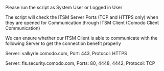 Please run the script as System User or Logged in User

The script will check the ITSM Server Ports (TCP and HTTPS only) when they are opened for Communication through ITSM Client (Comodo Client Communication)

 

We can ensure whether our ITSM Client is able to communicate with the following Server to get the connection benefit properly

Server: valkyrie.comodo.com, Port: 443, Protocol: HTTPS

Server: fls.security.comodo.com, Ports: 80, 4448, 4442, Protocol: TCP